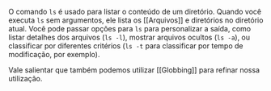 O comando `ls` é usado para listar o conteúdo de um diretório.
Quando você executa `ls` sem argumentos, ele lista os [[Arquivos]] e diretórios no diretório atual.
Você pode passar opções para `ls` para personalizar a saída, como listar detalhes dos arquivos (`ls -l`), mostrar arquivos ocultos (`ls -a`), ou classificar por diferentes critérios (`ls -t` para classificar por tempo de modificação, por exemplo).

Vale salientar que também podemos utilizar [[Globbing]] para refinar nossa utilização.